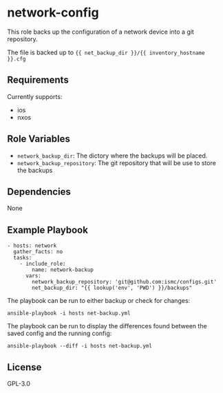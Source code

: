 network-config
=========

This role backs up the configuration of a network device into a git repository.

The file is backed up to `{{ net_backup_dir }}/{{ inventory_hostname }}.cfg`


Requirements
------------

Currently supports:
- ios
- nxos

Role Variables
--------------

- `network_backup_dir`: The dictory where the backups will be placed.
- `network_backup_repository`: The git repository that will be use to store the backups

Dependencies
------------

None

Example Playbook
----------------

    - hosts: network
      gather_facts: no
      tasks:
        - include_role:
            name: network-backup
          vars:
            network_backup_repository: 'git@github.com:ismc/configs.git'
            net_backup_dir: "{{ lookup('env', 'PWD') }}/backups"

The playbook can be run to either backup or check for changes:

    ansible-playbook -i hosts net-backup.yml

The playbook can be run to display the differences found between the saved config and the running config:

    ansible-playbook --diff -i hosts net-backup.yml



License
-------

GPL-3.0
